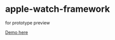 # apple-watch-framework
for prototype preview

[Demo here](https://hectorguo.com/apple-watch-framework/)
